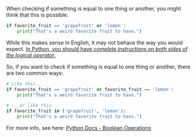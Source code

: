 When checking if something is equal to one thing or another, you might think that this is possible:
```py
if favorite_fruit == 'grapefruit' or 'lemon':
    print("That's a weird favorite fruit to have.")
```
While this makes sense in English, it may not behave the way you would expect. [In Python, you should have _complete instructions on both sides of the logical operator_.](https://docs.python.org/3/reference/expressions.html#boolean-operations)

So, if you want to check if something is equal to one thing or another, there are two common ways:
```py
# Like this...
if favorite_fruit == 'grapefruit' or favorite_fruit == 'lemon':
    print("That's a weird favorite fruit to have.")

# ...or like this.
if favorite_fruit in ('grapefruit', 'lemon'):
    print("That's a weird favorite fruit to have.")
```
For more info, see here:  [Python Docs - Boolean Operations](https://docs.python.org/3/reference/expressions.html#boolean-operations)
